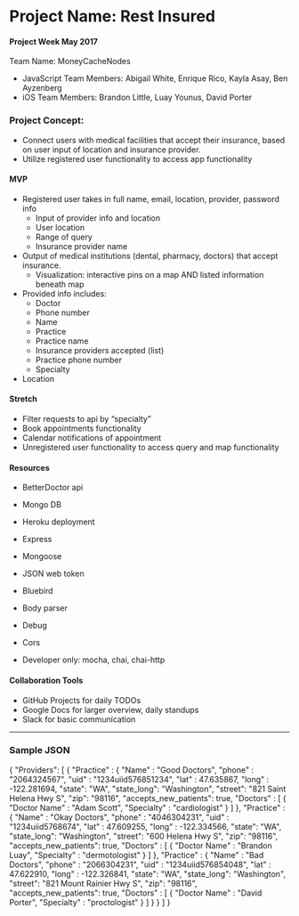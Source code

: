 # Project Name: Rest Insured
#### Project Week May 2017
Team Name: MoneyCacheNodes
* JavaScript Team Members: Abigail White, Enrique Rico, Kayla Asay, Ben Ayzenberg
* iOS Team Members: Brandon Little, Luay Younus, David Porter

### Project Concept:
* Connect users with medical facilities that accept their insurance, based on user input of location and insurance provider.
* Utilize registered user functionality to access app functionality

#### MVP
* Registered user takes in full name, email, location, provider, password info
  * Input of provider info and location
  * User location
  * Range of query
  * Insurance provider name
* Output of medical institutions (dental, pharmacy, doctors) that accept insurance.
  * Visualization: interactive pins on a map AND listed information beneath map
* Provided info includes:
  * Doctor
  * Phone number
  * Name
  * Practice
  * Practice name
  * Insurance providers accepted (list)
  * Practice phone number
  * Specialty
* Location

#### Stretch
* Filter requests to api by “specialty”
* Book appointments functionality
* Calendar notifications of appointment
* Unregistered user functionality to access query and map functionality

#### Resources
  * BetterDoctor api
  * Mongo DB
  * Heroku deployment
  * Express
  * Mongoose
  * JSON web token
  * Bluebird
  * Body parser
  * Debug
  * Cors

* Developer only: mocha, chai, chai-http


#### Collaboration Tools
  * GitHub Projects for daily TODOs
  * Google Docs for larger overview, daily standups
  * Slack for basic communication
_____
### Sample JSON
{
  "Providers": [
    {
      "Practice" : {
        "Name" : "Good Doctors",
        "phone" : "2064324567",
        "uid" : "1234uiid576851234",
        "lat" : 47.635867,
        "long" : -122.281694,
        "state": "WA",
        "state_long": "Washington",
        "street": "821 Saint Helena Hwy S",
        "zip": "98116",
        "accepts_new_patients": true,
        "Doctors" : [
          {
            "Doctor Name" : "Adam Scott",
            "Specialty" : "cardiologist"
          }
        ]
      },
      "Practice" : {
        "Name" : "Okay Doctors",
        "phone" : "4046304231",
        "uid" : "1234uiid5768674",
        "lat" : 47.609255,
        "long" : -122.334566,
        "state": "WA",
        "state_long": "Washington",
        "street": "600 Helena Hwy S",
        "zip": "98116",
        "accepts_new_patients": true,
        "Doctors" : [
          {
            "Doctor Name" : "Brandon Luay",
            "Specialty" : "dermotologist"
          }
        ]
      },
      "Practice" : {
        "Name" : "Bad Doctors",
        "phone" : "2066304231",
        "uid" : "1234uiid576854048",
        "lat" : 47.622910,
        "long" : -122.326841,
        "state": "WA",
        "state_long": "Washington",
        "street": "821 Mount Rainier Hwy S",
        "zip": "98116",
        "accepts_new_patients": true,
        "Doctors" : [
          {
            "Doctor Name" : "David Porter",
            "Specialty" : "proctologist"
          }
        ]
      }
    }
  ]
}
